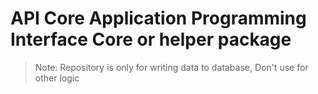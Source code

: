 # API Core Application Programming Interface Core or helper package

> Note: Repository is only for writing data to database, Don't use for other logic
